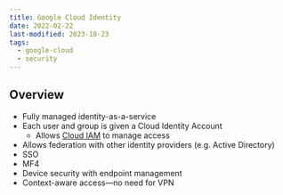 ```yaml
---
title: Google Cloud Identity
date: 2022-02-22
last-modified: 2023-10-23
tags:
  - google-cloud
  - security
---
```


## Overview

- Fully managed identity-as-a-service
- Each user and group is given a Cloud Identity Account
	- Allows [Cloud IAM](notes/Cloud%20IAM.md) to manage access
- Allows federation with other identity providers (e.g. Active Directory)
- SSO
- MF4
- Device security with endpoint management
- Context-aware access—no need for VPN
